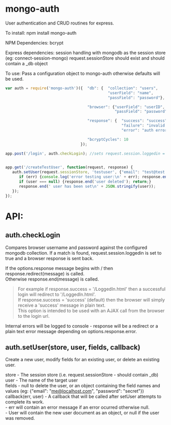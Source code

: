 mongo-auth
==========

User authentication and CRUD routines for express.

To install:
npm install mongo-auth

NPM Dependencies:
   bcrypt 

Express dependencies:
   session handling with mongodb as the session store (eg: connect-session-mongo)
   request.sessionStore should exist and should contain a _db object
   
To use:
   Pass a configuration object to mongo-auth otherwise defaults will be used.

```javascript
var auth = require('mongo-auth')({  "db": {  "collection": "users", 
                                             "userField": "name",
                                             "passField": "password"},

                                    "browser": {"userField": "userID",
                                                "passField": "password"},

                                    "response": {  "success": "success",
                                                   "failure": "invalid username or password",
                                                   "error": "auth error"},

                                    "bcryptCycles": 10
                                 });

app.post('/login', auth.checkLogin); //sets request.session.loggedin = [true/false]

      
app.get('/createTestUser', function(request, response) {
   auth.setUser(request.sessionStore, 'testuser', {"email": "test@test.com"}, function(err, user) {
      if (err) {console.log('error testing user:\n' + err); response.end('error'); return;}
      if (user === null) {response.end('user deleted'); return;}
      response.end(' user has been set\n' + JSON.stringify(user));
   });
});
```


API:
====

auth.checkLogin
-----------------
   Compares browser username and password against the configured mongodb collection.  If a match is found, request.session.loggedin is set to true and a browser response is sent back.
   
   If the options.response message begins with / then response.redirect(message) is called.   
   Otherwise response.end(message) is called. 
   
>For example if response.success = '/LoggedIn.html' then a successful login will redirect to '/LoggedIn.html'.   
If response.success = 'success' (default) then the browser will simply receive a 'success' message in plain text.   
This option is intended to be used with an AJAX call from the browser to the login url.   

   Internal errors will be logged to console - response will be a redirect or a plain text error message depending on options.response.error.
   

auth.setUser(store, user, fields, callback)
--------------------------
   Create a new user, modify fields for an existing user, or delete an existing user.   
   
   store - The session store (i.e. request.sessionStore - should contain _db)   
   user - The name of the target user   
   fields - null to delete the user, or an object containing the field names and values (eg: {"email": "me@localhost.com", "password": "secret"})   
   callback(err, user) - A callback that will be called after setUser attempts to complete its work.  
                        - err will contain an error message if an error ocurred otherwise null.   
                        - User will contain the new user document as an object, or null if the user was removed.    




